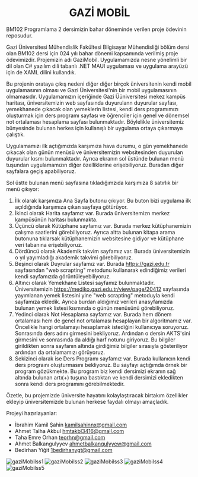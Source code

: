 <h1 align="center">GAZİ MOBİL</h1>

BM102 Programlama 2 dersimizin bahar döneminde verilen proje ödevinin reposudur.

Gazi Üniversitesi Mühendislik Fakültesi Bilgisayar Mühendisliği bölüm dersi olan BM102 dersi için 024 yılı bahar dönemi kapsamında verilmiş proje ödevimizdir. Projemizin adı GaziMobil. Uygulamamızda nesne yönelimli bir dil olan C# yazılım dili tabanlı .NET MAUI uygulaması ve uygulama arayüzü için de XAML dilini kullandık.

Bu projenin orataya çıkış nedeni diğer diğer birçok üniversitenin kendi mobil uygulamasının olması ve Gazi Üniversitesi'nin bir mobil uygulamasının olmamasıdır. Uygulamamızın içeriğinde Gazi Üüniversitesi mekez kampüs haritası, üniversitemizin web sayfasında duyurulann duyurular sayfası, yemekhanede çıkacak olan yemeklerin listesi, kendi ders programımızı oluşturmak için ders programı sayfası ve öğrenciler için genel ve dönemsel not ortalaması hesaplama sayfası bulunmaktadır. Böylelikle üniversitemiz bünyesinde bulunan herkes için kullanışlı bir uygulama ortaya çıkarmaya çalıştık. 

Uygulamamızı ilk açtığımızda karşımıza hava durumu, o gün yemekhanede çıkacak olan günün menüsü ve üniversitemizin websitesinden duyurulan duyurular kısmı bulunmaktadır. Ayrıca ekranın sol üstünde bulunan menü tuşundan uygulamamızın diğer özelliklerine erişebiliyoruz. Buradan diğer sayfalara geçiş apabiliyoruz.

Sol üstte bulunan menü sayfasına tıkladığımzıda karşımıza 8 satırlık bir menü çıkıyor:  
1. İlk olarak karşımıza Ana Sayfa butonu çıkıyor. Bu buton bizi uygulama ilk açıldığında karşımıza çıkan sayfaya götürüyor.
2. İkinci olarak Harita sayfamız var. Burada üniversitemizn merkez kampüsünün haritası bulunmakta.
3. Üçüncü olarak Kütüphane sayfamız var. Burada merkez kütüphanemizin çalışma saatlerini görebiliyoruz. Ayrıca altta bulunan kitapa arama butonuna tıklarsak kütüphanemizin websitesine gidiyor ve kütüphane veri tabanına erişebiliyoruz.
4. Dördüncü olarak Akademik takvim sayfamız var. Burada üniversitemizin o yıl yayımladığı akademik takvimi görebiliyoruz.
5. Beşinci olarak Duyrular sayfamız var. Burada https://gazi.edu.tr sayfasından "web scrapting" metodunu kullanarak edindiğimiz verileri kendi sayfamızda görüntüleyebiliyoruz.
6. Altıncı olarak Yemekhane Listesi sayfamız bulunmaktadır. Üniversitemizin https://mediko.gazi.edu.tr/view/page/20412 sayfasında yayımlanan yemek listesini yine "web scrapting" metoduyla kendi sayfamıza ekledik. Ayrıca burdan aldığımız verileri anasyfamızda bulunan yemek listesi kısmında o günün menüsünü görebiliyoruz.  
7. Yedinci olarak Not Hesaplama sayfamız var. Burada hem dönem ortalaması hem de genel not ortalaması hesaplayan bir algoritmamız var. Öncelikle hangi ortalamayı hesaplamak istediğini kullanıcıya soruyoruz. Sonrasında ders adını girmesini bekliyoruz. Ardından o dersin AKTS'sini girmesini ve sonrasında da aldığı harf notunu giriyoruz. Bu bilgiler girildikten sonra sayfanın altında girdiğimiz bilgiler sırasıyla gösteriliyor ardından da ortalamamızı görüyoruz.
8. Sekizinci olarak ise Ders Programı sayfamız var. Burada kullanıcın kendi ders prograını oluşturmasını bekliyoruz. Bu sayfayı açtığımda örnek bir program gözükmekte. Bu program biz kendi dersimizi ekranın sağ altında bulunan artı(+) tuşuna bastıktan ve kendi dersimizi ekledikten sonra kendi ders programını görebilmektedir.

Özetle, bu projemizde üniversite hayatını kolaylaştıracak birtakım özellikler ekleyip üniversitemizde bulunan herkese faydalı olmayı amaçladık.

Projeyi hazırlayanlar:  
- İbrahim Kamil Şahin kamilsahinnx@gmail.com
- Ahmet Talha Akbul   hmtakbl3416@gmail.com
- Taha Emre Orhan     teorhn@gmail.com
- Ahmet Balkangulyyev ahmetbalkangulyyew@gmail.com
- Bedirhan Yiğit      1bedirhanygt@gmail.com


![gaziMobilss1](https://github.com/shamballa1/GaziMobil/assets/87015117/5e2f6570-7945-4e8b-939a-d37237155c7f)
![gaziMobilss2](https://github.com/shamballa1/GaziMobil/assets/87015117/d18a376e-bc51-4bef-85fc-8426f38b5140)
![gaziMobilss3](https://github.com/shamballa1/GaziMobil/assets/87015117/391fb5d4-db01-4118-bf1a-bd5476c5d53a)
![gaziMobilss4](https://github.com/shamballa1/GaziMobil/assets/87015117/765dfd92-f558-4045-a1fe-3bcbdeed193f)
![gaziMobilss5](https://github.com/shamballa1/GaziMobil/assets/87015117/1ec3e557-c370-40b9-8210-1c4cfc68392e)
